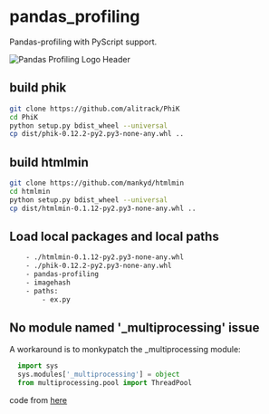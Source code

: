 # pandas_profiling

Pandas-profiling with PyScript support.

![Pandas Profiling Logo Header](https://pandas-profiling.ydata.ai/docs/assets/logo_header.png)

## build phik

```BASH
git clone https://github.com/alitrack/PhiK
cd PhiK
python setup.py bdist_wheel --universal
cp dist/phik-0.12.2-py2.py3-none-any.whl ..
```

## build htmlmin

```BASH
git clone https://github.com/mankyd/htmlmin
cd htmlmin
python setup.py bdist_wheel --universal
cp dist/htmlmin-0.1.12-py2.py3-none-any.whl ..
```

## Load local packages and local paths

```HTML
    - ./htmlmin-0.1.12-py2.py3-none-any.whl
    - ./phik-0.12.2-py2.py3-none-any.whl
    - pandas-profiling
    - imagehash
    - paths:
        - ex.py
```

## No module named '_multiprocessing' issue

A workaround is to monkypatch the _multiprocessing module:

```PYTHON
  import sys
  sys.modules['_multiprocessing'] = object
  from multiprocessing.pool import ThreadPool
```

code from [here]((https://github.com/pyodide/pyodide/issues/1603))